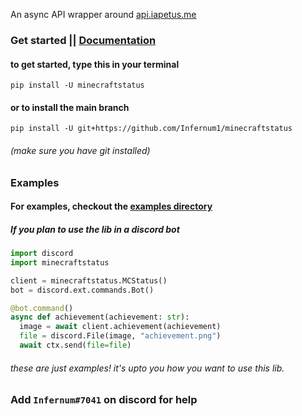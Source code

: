 

An async API wrapper around [api.iapetus.me](https://github.com/Iapetus-11/api.iapetus11.me)


### Get started || [Documentation](https://minecraftstatus.readthedocs.io/en/latest/)

#### to get started, type this in your terminal
```
pip install -U minecraftstatus
```

#### or to install the main branch
```
pip install -U git+https://github.com/Infernum1/minecraftstatus
```
###### (make sure you have git installed)
### Examples

#### For examples, checkout the [examples directory](https://github.com/Infernum1/minecraftstatus/tree/main/examples)
##### If you plan to use the lib in a discord bot

```py
import discord
import minecraftstatus

client = minecraftstatus.MCStatus()
bot = discord.ext.commands.Bot()

@bot.command()
async def achievement(achievement: str):
  image = await client.achievement(achievement)
  file = discord.File(image, "achievement.png")
  await ctx.send(file=file)
```

###### these are just examples! it's upto you how you want to use this lib.

### Add `Infernum#7041` on discord for help
